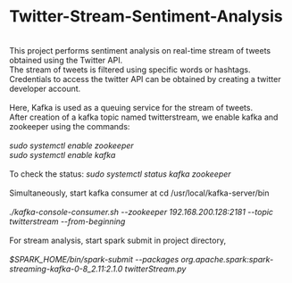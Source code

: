 # Twitter-Stream-Sentiment-Analysis
<br>
This project performs sentiment analysis on real-time stream of tweets obtained using the Twitter API.<br>
The stream of tweets is filtered using specific words or hashtags.<br>
Credentials to access the twitter API can be obtained by creating a twitter developer account.<br><br>
Here, Kafka is used as a queuing service for the stream of tweets.<br>
After creation of a kafka topic named twitterstream, we enable kafka and zookeeper using the commands:<br><br>
<i>sudo systemctl enable zookeeper</i><br>
<i>sudo systemctl enable kafka<br></i><br>
To check the status: <i>sudo systemctl status kafka zookeeper</i><br>
<br>
Simultaneously, start kafka consumer at cd /usr/local/kafka-server/bin
<br><br><i>
./kafka-console-consumer.sh --zookeeper 192.168.200.128:2181 --topic twitterstream --from-beginning</i>
<br><br>
For stream analysis, start spark submit in project directory,<br><br><i>
$SPARK_HOME/bin/spark-submit --packages org.apache.spark:spark-streaming-kafka-0-8_2.11:2.1.0 twitterStream.py</i><br>
